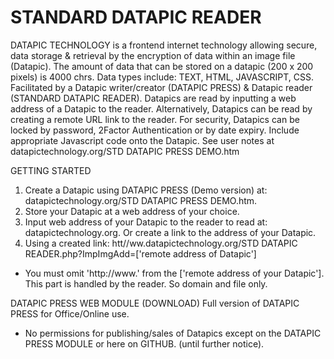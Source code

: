 # STANDARD DATAPIC READER

DATAPIC TECHNOLOGY is a
frontend internet technology allowing secure, data storage & retrieval by the encryption of data within an image file (Datapic). 
The amount of data that can be stored on a datapic (200 x 200 pixels) is 4000 chrs.  Data types include: TEXT, HTML, JAVASCRIPT, CSS.
Facilitated by a Datapic writer/creator (DATAPIC PRESS) & Datapic reader (STANDARD DATAPIC READER).
Datapics are  read by inputting a web address of a Datapic to the reader.
Alternatively, Datapics can be read  by creating a remote URL link to the reader.
For security, Datapics can be locked by password, 2Factor Authentication or by date expiry. Include appropriate Javascript code onto the Datapic.
See user notes at datapictechnology.org/STD DATAPIC PRESS DEMO.htm

GETTING STARTED
1. Create a Datapic using DATAPIC PRESS (Demo version) at: datapictechnology.org/STD DATAPIC PRESS DEMO.htm.
2. Store your Datapic at a web address of your choice.
3. Input web address of your Datapic to the reader to read at: datapictechnology.org.
Or create a link to the address of your Datapic.
4. Using a created link: htt//ww.datapictechnology.org/STD DATAPIC READER.php?ImpImgAdd=['remote address of Datapic'] 
* You must omit 'http://www.' from the ['remote address of your Datapic']. This part is handled by the reader. So domain and file only.

DATAPIC PRESS WEB MODULE (DOWNLOAD)
Full version of DATAPIC PRESS for Office/Online use.
* No permissions for publishing/sales of Datapics except on the DATAPIC PRESS MODULE or here on GITHUB.
(until further notice).
